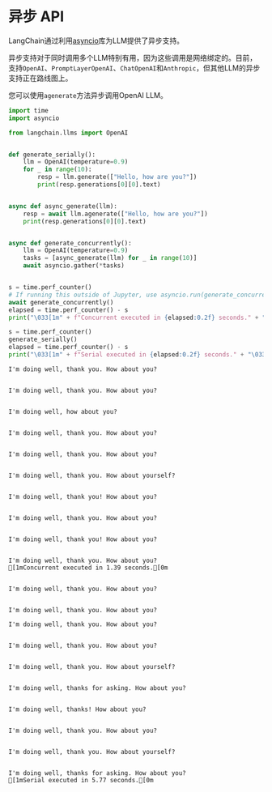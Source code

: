 # 异步 API

LangChain通过利用[asyncio](https://docs.python.org/3/library/asyncio.html)库为LLM提供了异步支持。

异步支持对于同时调用多个LLM特别有用，因为这些调用是网络绑定的。目前，支持`OpenAI`、`PromptLayerOpenAI`、`ChatOpenAI`和`Anthropic`，但其他LLM的异步支持正在路线图上。

您可以使用`agenerate`方法异步调用OpenAI LLM。


```python
import time
import asyncio

from langchain.llms import OpenAI


def generate_serially():
    llm = OpenAI(temperature=0.9)
    for _ in range(10):
        resp = llm.generate(["Hello, how are you?"])
        print(resp.generations[0][0].text)


async def async_generate(llm):
    resp = await llm.agenerate(["Hello, how are you?"])
    print(resp.generations[0][0].text)


async def generate_concurrently():
    llm = OpenAI(temperature=0.9)
    tasks = [async_generate(llm) for _ in range(10)]
    await asyncio.gather(*tasks)


s = time.perf_counter()
# If running this outside of Jupyter, use asyncio.run(generate_concurrently())
await generate_concurrently()
elapsed = time.perf_counter() - s
print("\033[1m" + f"Concurrent executed in {elapsed:0.2f} seconds." + "\033[0m")

s = time.perf_counter()
generate_serially()
elapsed = time.perf_counter() - s
print("\033[1m" + f"Serial executed in {elapsed:0.2f} seconds." + "\033[0m")
```

    
    
    I'm doing well, thank you. How about you?
    
    
    I'm doing well, thank you. How about you?
    
    
    I'm doing well, how about you?
    
    
    I'm doing well, thank you. How about you?
    
    
    I'm doing well, thank you. How about you?
    
    
    I'm doing well, thank you. How about yourself?
    
    
    I'm doing well, thank you! How about you?
    
    
    I'm doing well, thank you. How about you?
    
    
    I'm doing well, thank you! How about you?
    
    
    I'm doing well, thank you. How about you?
    [1mConcurrent executed in 1.39 seconds.[0m
    
    
    I'm doing well, thank you. How about you?
    
    
    I'm doing well, thank you. How about you?
    
    I'm doing well, thank you. How about you?
    
    
    I'm doing well, thank you. How about you?
    
    
    I'm doing well, thank you. How about yourself?
    
    
    I'm doing well, thanks for asking. How about you?
    
    
    I'm doing well, thanks! How about you?
    
    
    I'm doing well, thank you. How about you?
    
    
    I'm doing well, thank you. How about yourself?
    
    
    I'm doing well, thanks for asking. How about you?
    [1mSerial executed in 5.77 seconds.[0m
    


```python

```
